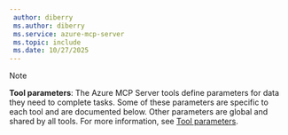 ```yaml
---
 author: diberry
 ms.author: diberry
 ms.service: azure-mcp-server
 ms.topic: include
 ms.date: 10/27/2025
---
```



> [!NOTE]
> **Tool parameters**: The Azure MCP Server tools define parameters for data they need to complete tasks. Some of these parameters are specific to each tool and are documented below. Other parameters are global and shared by all tools. For more information, see [Tool parameters](../../tools/index.md#tool-parameters).
